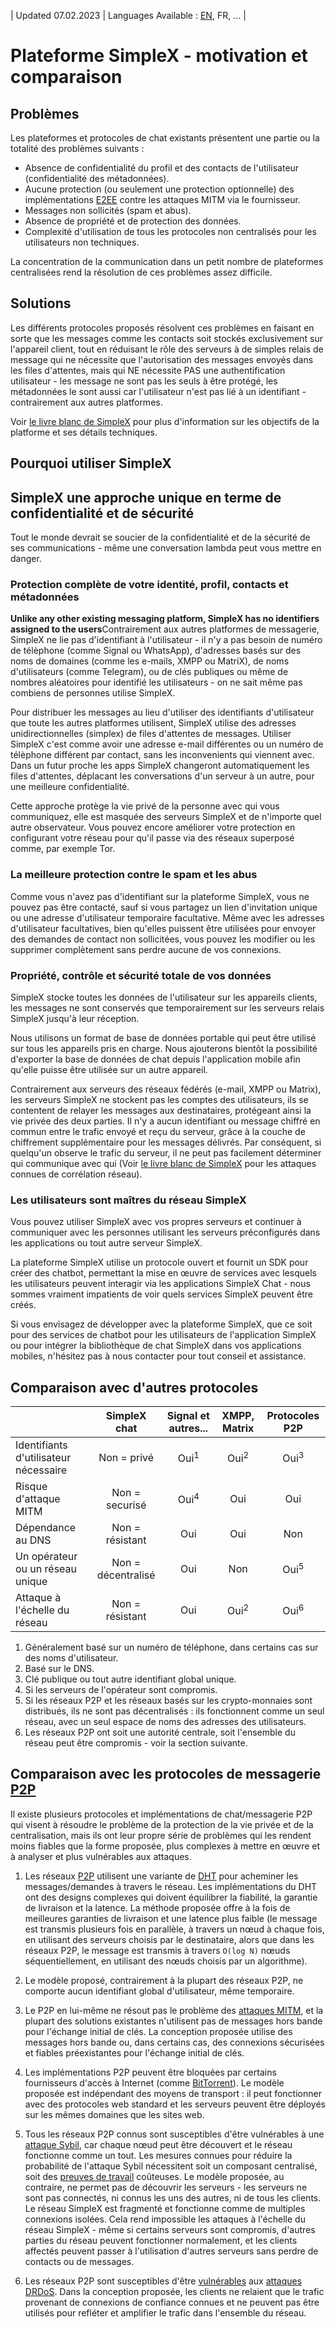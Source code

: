 | Updated 07.02.2023 | Languages Available : [EN](/docs/SIMPLEX.md), FR, ... |
# Plateforme SimpleX - motivation et comparaison

## Problèmes

Les plateformes et protocoles de chat existants présentent une partie ou la totalité des problèmes suivants :

- Absence de confidentialité du profil et des contacts de l'utilisateur (confidentialité des métadonnées).
- Aucune protection (ou seulement une protection optionnelle) des implémentations [E2EE][1] contre les attaques MITM via le fournisseur.
- Messages non sollicités (spam et abus).
- Absence de propriété et de protection des données.
- Complexité d'utilisation de tous les protocoles non centralisés pour les utilisateurs non techniques.

La concentration de la communication dans un petit nombre de plateformes centralisées rend la résolution de ces problèmes assez difficile.

## Solutions

Les différents protocoles proposés résolvent ces problèmes en faisant en sorte que les messages comme les contacts soit stockés exclusivement sur l'appareil client, tout en réduisant le rôle des serveurs à de simples relais de message qui ne nécessite que l'autorisation des messages envoyés dans les files d'attentes, mais qui NE nécessite PAS une authentification utilisateur - les message ne sont pas les seuls à être protégé, les métadonnées le sont aussi car l'utilisateur n'est pas lié à un identifiant - contrairement aux autres platformes. 

Voir [le livre blanc de SimpleX](https://github.com/simplex-chat/simplexmq/blob/master/protocol/overview-tjr.md) pour plus d'information sur les objectifs de la platforme et ses détails techniques.

## Pourquoi utiliser SimpleX

## SimpleX une approche unique en terme de confidentialité et de sécurité

Tout le monde devrait se soucier de la confidentialité et de la sécurité de ses communications - même une conversation lambda peut vous mettre en danger.

### Protection complète de votre identité, profil, contacts et métadonnées

**Unlike any other existing messaging platform, SimpleX has no identifiers assigned to the users**Contrairement aux autres platformes de messagerie, SimpleX ne lie pas d'identifiant à l'utilisateur - il n'y a pas besoin de numéro de télèphone (comme Signal ou WhatsApp), d'adresses basés sur des noms de domaines (comme les e-mails, XMPP ou MatriX), de noms d'utilisateurs (comme Telegram), ou de clés publiques ou même de nombres aléatoires pour identifié les utilisateurs - on ne sait même pas combiens de personnes utilise SimpleX.

Pour distribuer les messages au lieu d'utiliser des identifiants d'utilisateur que toute les autres platformes utilisent, SimpleX utilise des adresses unidirectionnelles (simplex) de files d'attentes de messages. Utiliser SimpleX c'est comme avoir une adresse e-mail différentes ou un numéro de télèphone différent par contact, sans les inconvenients qui viennent avec. Dans un futur proche les apps SimpleX changeront automatiquement les files d'attentes, déplacant les conversations d'un serveur à un autre, pour une meilleure confidentialité.

Cette approche protège la vie privé de la personne avec qui vous communiquez, elle est masquée des serveurs SimpleX et de n'importe quel autre observateur. Vous pouvez encore améliorer votre protection en configurant votre réseau pour qu'il passe via des réseaux superposé comme, par exemple Tor.

### La meilleure protection contre le spam et les abus

Comme vous n'avez pas d'identifiant sur la plateforme SimpleX, vous ne pouvez pas être contacté, sauf si vous partagez un lien d'invitation unique ou une adresse d'utilisateur temporaire facultative. Même avec les adresses d'utilisateur facultatives, bien qu'elles puissent être utilisées pour envoyer des demandes de contact non sollicitées, vous pouvez les modifier ou les supprimer complètement sans perdre aucune de vos connexions.

### Propriété, contrôle et sécurité totale de vos données

SimpleX stocke toutes les données de l'utilisateur sur les appareils clients, les messages ne sont conservés que temporairement sur les serveurs relais SimpleX jusqu'à leur réception.

Nous utilisons un format de base de données portable qui peut être utilisé sur tous les appareils pris en charge. Nous ajouterons bientôt la possibilité d'exporter la base de données de chat depuis l'application mobile afin qu'elle puisse être utilisée sur un autre appareil.

Contrairement aux serveurs des réseaux fédérés (e-mail, XMPP ou Matrix), les serveurs SimpleX ne stockent pas les comptes des utilisateurs, ils se contentent de relayer les messages aux destinataires, protégeant ainsi la vie privée des deux parties. Il n'y a aucun identifiant ou message chiffré en commun entre le trafic envoyé et reçu du serveur, grâce à la couche de chiffrement supplémentaire pour les messages délivrés. Par conséquent, si quelqu'un observe le trafic du serveur, il ne peut pas facilement déterminer qui communique avec qui (Voir [le livre blanc de SimpleX](https://github.com/simplex-chat/simplexmq/blob/master/protocol/overview-tjr.md) pour les attaques connues de corrélation réseau).

### Les utilisateurs sont maîtres du réseau SimpleX

Vous pouvez utiliser SimpleX avec vos propres serveurs et continuer à communiquer avec les personnes utilisant les serveurs préconfigurés dans les applications ou tout autre serveur SimpleX.

La plateforme SimpleX utilise un protocole ouvert et fournit un SDK pour créer des chatbot, permettant la mise en œuvre de services avec lesquels les utilisateurs peuvent interagir via les applications SimpleX Chat - nous sommes vraiment impatients de voir quels services SimpleX peuvent être créés.

Si vous envisagez de développer avec la plateforme SimpleX, que ce soit pour des services de chatbot pour les utilisateurs de l'application SimpleX ou pour intégrer la bibliothèque de chat SimpleX dans vos applications mobiles, n'hésitez pas à nous contacter pour tout conseil et assistance.

## Comparaison avec d'autres protocoles

|                                                |    SimpleX chat    | Signal et autres...   |  XMPP, Matrix   | Protocoles P2P  |
| :--------------------------------------------- | :----------------: | :-------------------: | :-------------: | :-------------: |
| Identifiants d'utilisateur nécessaire          |    Non = privé     |    Oui<sup>1</sup>    | Oui<sup>2</sup> | Oui<sup>3</sup> |
| Risque d'attaque MITM                          |    Non = securisé  |    Oui<sup>4</sup>    |       Oui       |       Oui       |
| Dépendance au DNS                              |   Non = résistant  |          Oui          |       Oui       |       Non       |
| Un opérateur ou un réseau unique               | Non = décentralisé |          Oui          |       Non       | Oui<sup>5</sup> |
| Attaque à l'échelle du réseau                  |   Non = résistant  |          Oui          | Oui<sup>2</sup> | Oui<sup>6</sup> |

1. Généralement basé sur un numéro de téléphone, dans certains cas sur des noms d'utilisateur.
2. Basé sur le DNS.
3. Clé publique ou tout autre identifiant global unique.
4. Si les serveurs de l'opérateur sont compromis.
5. Si les réseaux P2P et les réseaux basés sur les crypto-monnaies sont distribués, ils ne sont pas décentralisés : ils fonctionnent comme un seul réseau, avec un seul espace de noms des adresses des utilisateurs.
6. Les réseaux P2P ont soit une autorité centrale, soit l'ensemble du réseau peut être compromis - voir la section suivante.

## Comparaison avec les protocoles de messagerie [P2P][9]

Il existe plusieurs protocoles et implémentations de chat/messagerie P2P qui visent à résoudre le problème de la protection de la vie privée et de la centralisation, mais ils ont leur propre série de problèmes qui les rendent moins fiables que la forme proposée, plus complexes à mettre en œuvre et à analyser et plus vulnérables aux attaques.

1. Les réseaux [P2P][9] utilisent une variante de [DHT][10] pour acheminer les messages/demandes à travers le réseau. Les implémentations du DHT ont des designs complexes qui doivent équilibrer la fiabilité, la garantie de livraison et la latence. La méthode proposée offre à la fois de meilleures garanties de livraison et une latence plus faible (le message est transmis plusieurs fois en parallèle, à travers un nœud à chaque fois, en utilisant des serveurs choisis par le destinataire, alors que dans les réseaux P2P, le message est transmis à travers `O(log N)` nœuds séquentiellement, en utilisant des nœuds choisis par un algorithme).

2. Le modèle proposé, contrairement à la plupart des réseaux P2P, ne comporte aucun identifiant global d'utilisateur, même temporaire.

3. Le P2P en lui-même ne résout pas le problème des [attaques MITM][2], et la plupart des solutions existantes n'utilisent pas de messages hors bande pour l'échange initial de clés. La conception proposée utilise des messages hors bande ou, dans certains cas, des connexions sécurisées et fiables préexistantes pour l'échange initial de clés.

4. Les implémentations P2P peuvent être bloquées par certains fournisseurs d'accès à Internet (comme [BitTorrent][11]). Le modèle proposée est indépendant des moyens de transport : il peut fonctionner avec des protocoles web standard et les serveurs peuvent être déployés sur les mêmes domaines que les sites web.

5. Tous les réseaux P2P connus sont susceptibles d'être vulnérables à une [attaque Sybil][12], car chaque nœud peut être découvert et le réseau fonctionne comme un tout. Les mesures connues pour réduire la probabilité de l'attaque Sybil nécessitent soit un composant centralisé, soit des [preuves de travail][13] coûteuses. Le modèle proposée, au contraire, ne permet pas de découvrir les serveurs - les serveurs ne sont pas connectés, ni connus les uns des autres, ni de tous les clients. Le réseau SimpleX est fragmenté et fonctionne comme de multiples connexions isolées. Cela rend impossible les attaques à l'échelle du réseau SimpleX - même si certains serveurs sont compromis, d'autres parties du réseau peuvent fonctionner normalement, et les clients affectés peuvent passer à l'utilisation d'autres serveurs sans perdre de contacts ou de messages.

6. Les réseaux P2P sont susceptibles d'être [vulnérables][14] aux [attaques DRDoS][15]. Dans la conception proposée, les clients ne relaient que le trafic provenant de connexions de confiance connues et ne peuvent pas être utilisés pour refléter et amplifier le trafic dans l'ensemble du réseau.

[1]: https://fr.wikipedia.org/wiki/Chiffrement_de_bout_en_bout
[2]: https://fr.wikipedia.org/wiki/Attaque_de_l%27homme_du_milieu
[9]: https://fr.wikipedia.org/wiki/Pair-%C3%A0-pair
[10]: https://fr.wikipedia.org/wiki/Table_de_hachage_distribu%C3%A9e
[11]: https://fr.wikipedia.org/wiki/BitTorrent
[12]: https://fr.wikipedia.org/wiki/Attaque_Sybil
[13]: https://fr.wikipedia.org/wiki/Preuve_de_travail
[14]: https://www.usenix.org/conference/woot15/workshop-program/presentation/p2p-file-sharing-hell-exploiting-bittorrent
[15]: https://en.wikipedia.org/wiki/Denial-of-service_attack#Reflected_attack
